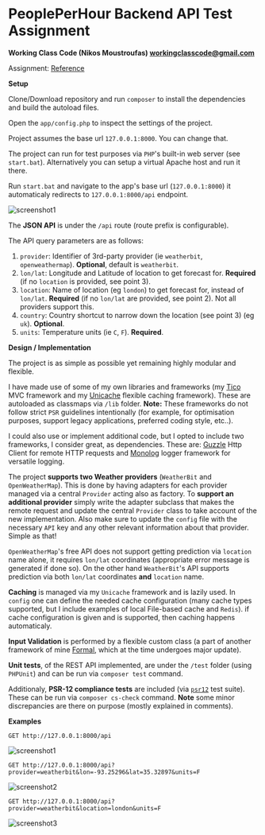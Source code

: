 # PeoplePerHour Backend API Test Assignment

**Working Class Code (Nikos Moustroufas) workingclasscode@gmail.com**

Assignment: [Reference](https://github.com/PeoplePerHour/candidate-tests/blob/master/README-BE-WEATHER.md)


**Setup**

Clone/Download repository and run `composer` to install the dependencies and build the autoload files.

Open the `app/config.php` to inspect the settings of the project.

Project assumes the base url `127.0.0.1:8000`. You can change that.

The project can run for test purposes via `PHP`'s built-in web server (see `start.bat`). Alternatively you can setup a virtual Apache host and run it there.

Run `start.bat` and navigate to the app's base url (`127.0.0.1:8000`) it automaticaly redirects to `127.0.0.1:8000/api` endpoint.

![screenshot1](/screenshot1.png)

The **JSON API** is under the `/api` route (route prefix is configurable).

The API query parameters are as follows:

1. `provider`: Identifier of 3rd-party provider (ie `weatherbit`, `openweathermap`). **Optional**, default is `weatherbit`.
2. `lon/lat`: Longitude and Latitude of location to get forecast for. **Required** (if no `location` is provided, see point 3).
3. `location`: Name of location (eg `london`) to get forecast for, instead of `lon/lat`. **Required** (if no `lon/lat` are provided, see point 2). Not all providers support this.
4. `country`: Country shortcut to narrow down the location (see point 3) (eg `uk`). **Optional**.
5. `units`: Temperature units (ie `C`, `F`). **Required**.


**Design / Implementation**

The project is as simple as possible yet remaining highly modular and flexible.

I have made use of some of my own libraries and frameworks (my [Tico](https://github.com/foo123/tico) MVC framework and my [Unicache](https://github.com/foo123/Unicache) flexible caching framework). These are autoloaded as classmaps via `/lib` folder. **Note:** These frameworks do not follow strict `PSR` guidelines intentionally (for example, for optimisation purposes, support legacy applications, preferred coding style, etc..).

I could also use or implement additional code, but I opted to include two frameworks, I consider great, as dependencies. These are: [Guzzle](https://github.com/guzzle/guzzle) Http Client for remote HTTP requests and [Monolog](https://github.com/Seldaek/monolog) logger framework for versatile logging.

The project **supports two Weather providers** (`WeatherBit` and `OpenWeatherMap`). This is done by having adapters for each provider managed via a central `Provider` acting also as factory.
To **support an additional provider** simply write the adapter subclass that makes the remote request and update the central `Provider` class to take account of the new implementation. Also make sure to update the `config` file with the necessary `API` key and any other relevant information about that provider. Simple as that!

`OpenWeatherMap`'s free API does not support getting prediction via `location` name alone, it requires `lon/lat` coordinates (appropriate error message is generated if done so). On the other hand `WeatherBit`'s API supports prediction via both `lon/lat` coordinates **and** `location` name.

**Caching** is managed via my `Unicache` framework and is lazily used. In `config` one can define the needed cache configuration (many cache types supported, but I include examples of local File-based cache and `Redis`). if cache configuration is given and is supported, then caching happens automaticaly.

**Input Validation** is performed by a flexible custom class (a part of another framework of mine [Formal](https://github.com/foo123/Formal), which at the time undergoes major update).

**Unit tests**, of the REST API implemented, are under the `/test` folder (using `PHPUnit`) and can be run via `composer test` command.

Additionaly, **PSR-12 compliance tests** are included (via [`psr12`](https://github.com/opsway/psr12-strict-modern-standart) test suite). These can be run via `composer cs-check` command. **Note** some minor discrepancies are there on purpose (mostly explained in comments).


**Examples**

`GET http://127.0.0.1:8000/api`

![screenshot1](/screenshot1.png)

`GET http://127.0.0.1:8000/api?provider=weatherbit&lon=-93.25296&lat=35.32897&units=F`

![screenshot2](/screenshot2.png)

`GET http://127.0.0.1:8000/api?provider=weatherbit&location=london&units=F`

![screenshot3](/screenshot3.png)

